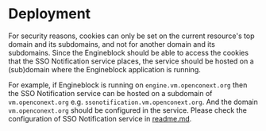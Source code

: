 # Deployment

For security reasons, cookies can only be set on the current resource's top domain and its subdomains, and not 
for another domain and its subdomains. Since the Engineblock should be able to access the cookies that the SSO
Notification service places, the service should be hosted on a (sub)domain where the Engineblock application is running. 

For example, if Engineblock is running on `engine.vm.openconext.org` then the SSO Notification service can be hosted
on a subdomain of `vm.openconext.org` e.g. `ssonotification.vm.openconext.org`. And the domain `vm.openconext.org` 
should be configured in the service. Please check the configuration of SSO Notification service in 
[readme.md](../../../../../readme.md).
